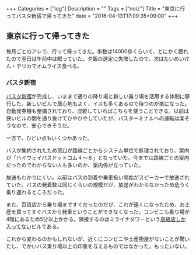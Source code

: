 +++
Categories = ["log"]
Description = ""
Tags = ["noiz"]
Title = "東京に行ってバスタ新宿で帰ってきた"
date = "2016-04-13T17:09:35+09:00"
+++

## 東京に行って帰ってきた
毎月ごとのアレで、行って帰ってきた。歩数は14000歩くらいで、とにかく疲れたので翌日は午前中は眠っていた。夕飯の選定に失敗したので、次はたいめいけん・デリカでオムライス食べる。

### バスタ新宿
[バスタ新宿](http://shinjuku-busterminal.co.jp/)が完成し、いままで通りの降り場と新しい乗り場を活用する体制に移行した。新しいビルで居心地もよく、イスも多くあるので待つのが楽になった。自動発券機も整備されており、混雑していればこちらを使うことできる。以前は狭いビルの間を通り抜けてひやひやしていたが、バスターミナルへの運転は楽そうなので、安心できそうだ。

一方で、ひどい点もいくつかあった。

バスが集約されたため窓口が路線ごとからシステム単位で処理されており、案内が「ハイウェイバスドットコム４〜８」となっていた。今までは路線ごとの案内だったのでわからない人も多いのか、案内係が立っていた。

放送もわかりにくい。以前はバスの到着や乗車扱い開始がスピーカーで放送されていた。バスの発着数は同じくらいの規模だが、放送がわからなかっため危うく乗り遅れるところだった。

また、百貨店から乗り場まですぐだったのだが、これが遠くになったため、お土産を買ってすぐバスから発車ということができなくなった。コンビニも乗り場が4階にあるため5分以上かかる。隣接するのはミライナタワーという[高級店しか入ってない](https://www.newoman.jp/)ビルである。

これから変わるのかもしれないが、近くにコンビニや土産物屋がないことが驚いたし、でかいバス乗り場以上の印象を与えるものではなかった。もったいない。